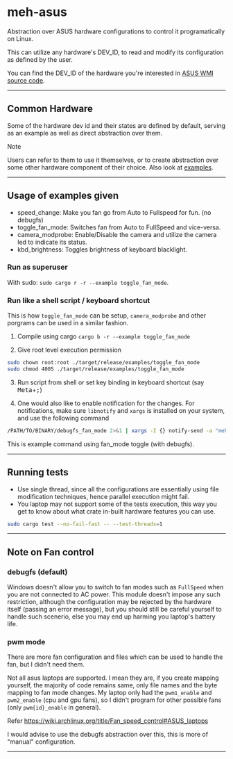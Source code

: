 # meh-asus

Abstraction over ASUS hardware configurations to control it programatically on Linux.

This can utilize any hardware's DEV_ID, to read and modify its configuration as defined by the user.

You can find the DEV_ID of the hardware you're interested in [ASUS WMI source code](https://github.com/torvalds/linux/blob/master/drivers/platform/x86/asus-wmi.c).


---

## Common Hardware

Some of the hardware dev id and their states are defined by default, serving as an example as well as direct abstraction over them.

> [!NOTE]
> Users can refer to them to use it themselves, or to create abstraction over some other hardware component of their choice. Also look at [examples](#usage-of-examples-given).

---

## Usage of examples given

- speed_change: Make you fan go from Auto to Fullspeed for fun. (no debugfs)
- toggle_fan_mode: Switches fan from Auto to FullSpeed and vice-versa.
- camera_modprobe: Enable/Disable the camera and utilize the camera led to indicate its status.
- kbd_brightness: Toggles brightness of keyboard blacklight.

### Run as superuser

With sudo: `sudo cargo r -r --example toggle_fan_mode`.

### Run like a shell script / keyboard shortcut

This is how `toggle_fan_mode` can be setup, `camera_modprobe` and other porgrams can be used in a similar fashion.

1. Compile using cargo `cargo b -r --example toggle_fan_mode`

2. Give root level execution permission

```bash
sudo chown root:root ./target/release/examples/toggle_fan_mode
sudo chmod 4005 ./target/release/examples/toggle_fan_mode
```

3. Run script from shell or set key binding in keyboard shortcut (say <kbd>Meta</kbd>+<kbd>;</kbd>)

4. One would also like to enable notification for the changes. For notifications, make sure `libnotify` and `xargs` is installed on your system, and use the following command

```bash
/PATH/TO/BINARY/debugfs_fan_mode 2>&1 | xargs -I {} notify-send -a "meh-asus" "Fan Mode Switch" "{}"
```

This is example command using fan_mode toggle (with debugfs).

---

## Running tests

- Use single thread, since all the configurations are essentially using file modification techniques, hence parallel execution might fail.
- You laptop may not support some of the tests execution, this way you get to know about what crate in-built hardware features you can use.

```bash
sudo cargo test --no-fail-fast -- --test-threads=1
```

---

## Note on Fan control

### debugfs (default)

Windows doesn't allow you to switch to fan modes such as `FullSpeed` when you are not connected to AC power. This module doesn't impose any such restriction, although the configuration may be rejected by the hardware itself (passing an error message), but you should still be careful yourself to handle such scenerio, else you may end up harming you laptop's battery life.

### pwm mode

There are more fan configuration and files which can be used to handle the fan, but I didn't need them.

Not all asus laptops are supported. I mean they are, if you create mapping yourself, the majority of code remains same, only file names and the byte mapping to fan mode changes. My laptop only had the `pwm1_enable` and `pwm2_enable` (cpu and gpu fans), so I didn't program for other possible fans (only `pwm{id}_enable` in general).

Refer https://wiki.archlinux.org/title/Fan_speed_control#ASUS_laptops

I would advise to use the debugfs abstraction over this, this is more of "manual" configuration.

---
